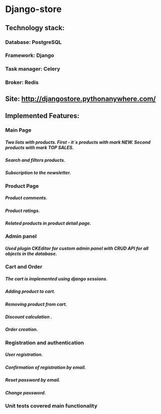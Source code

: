 # Django-store

## Technology stack:
### Database: PostgreSQL
### Framework: Django
### Task manager: Celery
### Broker: Redis

## Site: http://djangostore.pythonanywhere.com/ 

## Implemented Features:
### Main Page
##### Two lists with products. First - it`s products with mark NEW. Second products with mark TOP SALES.
##### Search and filters products.
##### Subscription to the newsletter.
### Product Page
##### Product comments.
##### Product ratings.
##### Related products in product detail page.
### Admin panel
##### Used plugin CKEditor for custom admin panel with CRUD API for all objects in the database.
### Cart and Order
##### The cart is implemented using django sessions.
##### Adding product to cart.
##### Removing product from cart.
##### Discount calculation .
##### Order creation.
### Registration and authentication 
##### User registration.
##### Confirmation of registration by email.
##### Reset password by email.
##### Change password.
### Unit tests covered main functionality